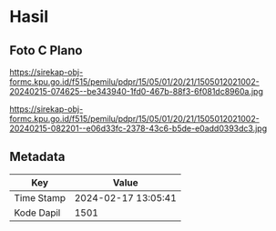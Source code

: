 # Hasil

## Foto C Plano

https://sirekap-obj-formc.kpu.go.id/f515/pemilu/pdpr/15/05/01/20/21/1505012021002-20240215-074625--be343940-1fd0-467b-88f3-6f081dc8960a.jpg

https://sirekap-obj-formc.kpu.go.id/f515/pemilu/pdpr/15/05/01/20/21/1505012021002-20240215-082201--e06d33fc-2378-43c6-b5de-e0add0393dc3.jpg


## Metadata

| Key        | Value               |
| ---------- | ------------------- |
| Time Stamp | 2024-02-17 13:05:41 |
| Kode Dapil | 1501                |



